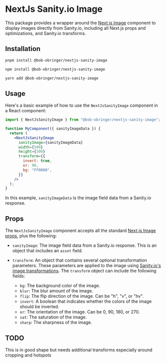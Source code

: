 # NextJs Sanity.io Image

This package provides a wrapper around the [Next.js Image](https://nextjs.org/docs/api-reference/next/image) component to display images directly from Sanity.io, including all Next.js props and optimizations, and Sanity.io transforms.

## Installation

```bash
pnpm install @bob-obringer/nextjs-sanity-image
```

```bash
npm install @bob-obringer/nextjs-sanity-image
```

```bash
yarn add @bob-obringer/nextjs-sanity-image
```

## Usage

Here's a basic example of how to use the `NextJsSanityImage` component in a React component:

```jsx
import { NextJsSanityImage } from "@bob-obringer/nextjs-sanity-image";

function MyComponent({ sanityImageData }) {
  return (
    <NextJsSanityImage
      sanityImage={sanityImageData}
      width={500}
      height={300}
      transform={{
        invert: true,
        or: 90,
        bg: "FF0000",
      }}
    />
  );
}
```

In this example, `sanityImageData` is the image field data from a Sanity.io response.

## Props

The `NextJsSanityImage` component accepts all the standard [Next.js Image props](https://nextjs.org/docs/app/api-reference/components/image), plus the following:

- `sanityImage`: The image field data from a Sanity.io response. This is an object that includes an `asset` field.

- `transform`: An object that contains several optional transformation parameters. These parameters are applied to the image using [Sanity.io's image transformations](https://www.sanity.io/docs/image-urls). The `transform` object can include the following fields:

  - `bg`: The background color of the image.
  - `blur`: The blur amount of the image.
  - `flip`: The flip direction of the image. Can be "h", "v", or "hv".
  - `invert`: A boolean that indicates whether the colors of the image should be inverted.
  - `or`: The orientation of the image. Can be 0, 90, 180, or 270.
  - `sat`: The saturation of the image.
  - `sharp`: The sharpness of the image.

## TODO

This is in good shape but needs additional transforms especially around cropping and hotspots
